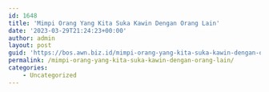 ```yaml
---
id: 1648
title: 'Mimpi Orang Yang Kita Suka Kawin Dengan Orang Lain'
date: '2023-03-29T21:24:23+00:00'
author: admin
layout: post
guid: 'https://bos.awn.biz.id/mimpi-orang-yang-kita-suka-kawin-dengan-orang-lain/'
permalink: /mimpi-orang-yang-kita-suka-kawin-dengan-orang-lain/
categories:
    - Uncategorized
---
```


